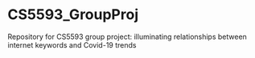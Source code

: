 # CS5593_GroupProj
Repository for CS5593 group project: illuminating relationships between internet keywords and Covid-19 trends
